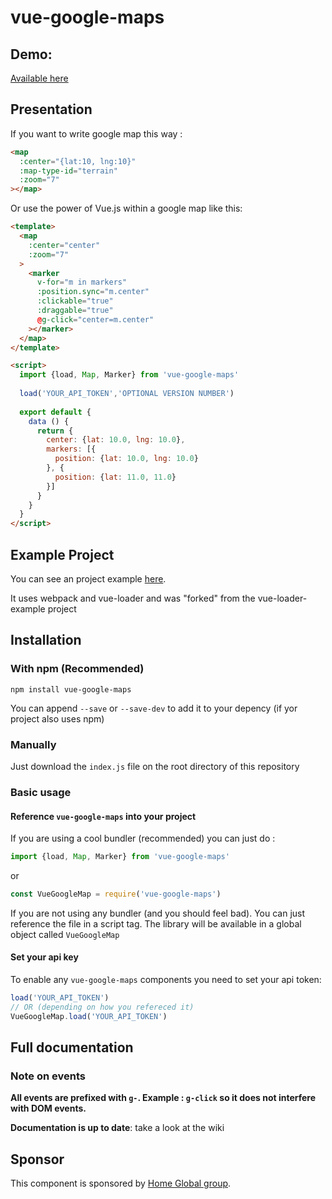 # vue-google-maps

## Demo:

[Available here](http://guillaumeleclerc.github.io/vue-google-maps-example/)

## Presentation

If you want to write google map this way : 

```html
<map
  :center="{lat:10, lng:10}"
  :map-type-id="terrain"
  :zoom="7"
></map>
```

Or use the power of Vue.js within a google map like this:
```html
<template>
  <map
    :center="center"
    :zoom="7"
  >
    <marker 
      v-for="m in markers"
      :position.sync="m.center"
      :clickable="true"
      :draggable="true"
      @g-click="center=m.center"
    ></marker>
  </map>
</template>

<script>
  import {load, Map, Marker} from 'vue-google-maps'
  
  load('YOUR_API_TOKEN','OPTIONAL VERSION NUMBER')
  
  export default {
    data () {
      return {
        center: {lat: 10.0, lng: 10.0},
        markers: [{
          position: {lat: 10.0, lng: 10.0}
        }, {
          position: {lat: 11.0, 11.0}
        }]
      }
    }
  }
</script>
```

## Example Project 

You can see an project example [here](https://github.com/GuillaumeLeclerc/vue-google-maps-example).

It uses webpack and vue-loader and was "forked" from the vue-loader-example project

## Installation

### With npm (Recommended)

```
npm install vue-google-maps
```

You can append `--save` or `--save-dev` to add it to your depency (if yor project also uses npm)

### Manually

Just download the `index.js` file on the root directory of this repository

### Basic usage

#### Reference `vue-google-maps` into your project

If you are using a cool bundler (recommended) you can just do : 

```javascript
import {load, Map, Marker} from 'vue-google-maps'
```

or 

```javascript
const VueGoogleMap = require('vue-google-maps')
```

If you are not using any bundler (and you should feel bad). You can just reference the file in a script tag. The library will be available in a global object called `VueGoogleMap`

#### Set your api key

To enable any `vue-google-maps` components you need to set your api token:

```javascript
load('YOUR_API_TOKEN')
// OR (depending on how you refereced it)
VueGoogleMap.load('YOUR_API_TOKEN')
```

## Full documentation

### Note on events

__All events are prefixed with `g-`. Example : `g-click` so it does not interfere with DOM events.__

__Documentation is up to date__: take a look at the wiki



## Sponsor

This component is sponsored by [Home Global group](http://homeglobal.ch/).

